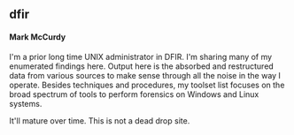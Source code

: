 ## dfir
#### Mark McCurdy  
I'm a prior long time UNIX administrator in DFIR. I'm sharing many of my enumerated findings here.  Output here is the absorbed and restructured data from various sources to make sense through all the noise in the way I operate.  Besides techniques and procedures, my toolset list focuses on the broad spectrum of tools to perform forensics on Windows and Linux systems.  
  
It'll mature over time. This is not a dead drop site.
